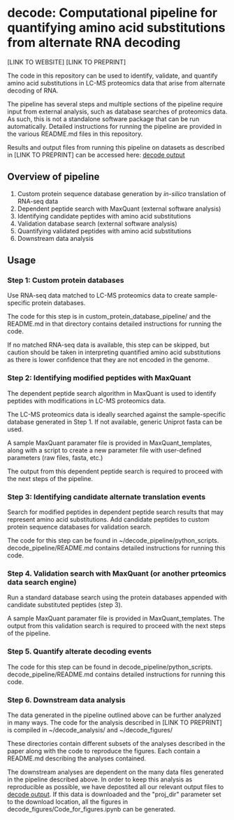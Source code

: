 # decode: Computational pipeline for quantifying amino acid substitutions from alternate RNA decoding

[LINK TO WEBSITE]
[LINK TO PREPRINT]

The code in this repository can be used to identify, validate, and quantify amino acid substitutions in LC-MS proteomics data that arise from alternate decoding of RNA. 

The pipeline has several steps and multiple sections of the pipeline require input from external analysis, such as database searches of proteomics data. As such, this is not a standalone software package that can be run automatically. Detailed instructions for running the pipeline are provided in the various README.md files in this repository.

Results and output files from running this pipeline on datasets as described in [LINK TO PREPRINT] can be accessed here: [decode output](https://drive.google.com/open?id=15YoTBTZh4MdtAqHbibkYieEqyLyFi5hb&usp=drive_fs)

## Overview of pipeline
1. Custom protein sequence database generation by *in-silico* translation of RNA-seq data
2. Dependent peptide search with MaxQuant (external software analysis)
3. Identifying candidate peptides with amino acid substitutions
4. Validation database search (external software analysis)
5. Quantifying validated peptides with amino acid substitutions
6. Downstream data analysis

## Usage
### Step 1: Custom protein databases
Use RNA-seq data matched to LC-MS proteomics data to create sample-specific protein databases. 

The code for this step is in custom_protein_database_pipeline/ and the README.md in that directory contains detailed instructions for running the code.

If no matched RNA-seq data is available, this step can be skipped, but caution should be taken in interpreting quantified amino acid substitutions as there is lower confidence that they are not encoded in the genome. 

### Step 2: Identifying modified peptides with MaxQuant 
The dependent peptide search algorithm in MaxQuant is used to identify peptides with modifications in LC-MS proteomics data.

The LC-MS proteomics data is ideally searched against the sample-specific database generated in Step 1. If not available, generic Uniprot fasta can be used.

A sample MaxQuant paramater file is provided in MaxQuant_templates, along with a script to create a new parameter file with user-defined parameters (raw files, fasta, etc.)

The output from this dependent peptide search is required to proceed with the next steps of the pipeline. 

### Step 3: Identifying candidate alternate translation events
Search for modified peptides in dependent peptide search results that may represent amino acid substitutions. Add candidate peptides to custom protein sequence databases for validation search. 

The code for this step can be found in ~/decode_pipeline/python_scripts. decode_pipeline/README.md contains detailed instructions for running this code. 

### Step 4. Validation search with MaxQuant (or another prteomics data search engine)
Run a standard database search using the protein databases appended with candidate substituted peptides (step 3). 

A sample MaxQuant paramater file is provided in MaxQuant_templates. The output from this validation search is required to proceed with the next steps of the pipeline. 

### Step 5. Quantify alterate decoding events
The code for this step can be found in decode_pipeline/python_scripts. decode_pipeline/README.md contains detailed instructions for running this code. 

### Step 6. Downstream data analysis
The data generated in the pipeline outlined above can be further analyzed in many ways. The code for the analysis described in [LINK TO PREPRINT] is compiled in ~/decode_analysis/ and ~/decode_figures/

These directories contain different subsets of the analyses described in the paper along with the code to reproduce the figures. Each contain a README.md describing the analyses contained. 

The downstream analyses are dependent on the many data files generated in the pipeline described above. In order to keep this analysis as reproducible as possible, we have depostited all our relevant output files to [decode output](https://drive.google.com/open?id=15YoTBTZh4MdtAqHbibkYieEqyLyFi5hb&usp=drive_fs). If this data is downloaded and the "proj_dir" parameter set to the download location, all the figures in decode_figures/Code_for_figures.ipynb can be generated.
